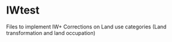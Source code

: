 # IWtest
Files to implement IW+
Corrections on Land use categories (Land transformation and land occupation)
